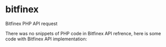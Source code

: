 # bitfinex
Bitfinex PHP API request

There was no snippets of PHP code in Bitfinex API refrence, here is some code with Bitfinex API implementation:
